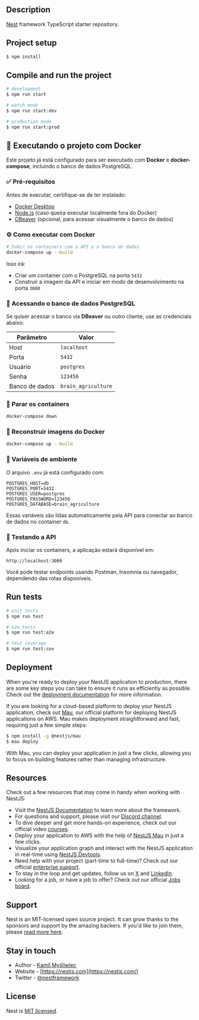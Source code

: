 ## Description

[Nest](https://github.com/nestjs/nest) framework TypeScript starter repository.

## Project setup

```bash
$ npm install
```

## Compile and run the project

```bash
# development
$ npm run start

# watch mode
$ npm run start:dev

# production mode
$ npm run start:prod
```

## 🚀 Executando o projeto com Docker

Este projeto já está configurado para ser executado com **Docker** e **docker-compose**, incluindo o banco de dados PostgreSQL.

### ✅ Pré-requisitos

Antes de executar, certifique-se de ter instalado:

- [Docker Desktop](https://www.docker.com/products/docker-desktop)
- [Node.js](https://nodejs.org/) (caso queira executar localmente fora do Docker)
- [DBeaver](https://dbeaver.io/) (opcional, para acessar visualmente o banco de dados)

### ⚙️ Como executar com Docker

```bash
# Subir os containers com a API e o banco de dados
docker-compose up --build
```

Isso irá:

- Criar um container com o PostgreSQL na porta `5432`
- Construir a imagem da API e iniciar em modo de desenvolvimento na porta `3000`

### 🐘 Acessando o banco de dados PostgreSQL

Se quiser acessar o banco via **DBeaver** ou outro cliente, use as credenciais abaixo:

| Parâmetro      | Valor               |
| -------------- | ------------------- |
| Host           | `localhost`         |
| Porta          | `5432`              |
| Usuário        | `postgres`          |
| Senha          | `123456`            |
| Banco de dados | `brain_agriculture` |

### 🚫 Parar os containers

```bash
docker-compose down
```

### 🔄 Reconstruir imagens do Docker

```bash
docker-compose up --build
```

### 📝 Variáveis de ambiente

O arquivo `.env` já está configurado com:

```env
POSTGRES_HOST=db
POSTGRES_PORT=5432
POSTGRES_USER=postgres
POSTGRES_PASSWORD=123456
POSTGRES_DATABASE=brain_agriculture
```

Essas variáveis são lidas automaticamente pela API para conectar ao banco de dados no container `db`.

### 🧲 Testando a API

Após iniciar os containers, a aplicação estará disponível em:

```
http://localhost:3000
```

Você pode testar endpoints usando Postman, Insomnia ou navegador, dependendo das rotas disponíveis.

## Run tests

```bash
# unit tests
$ npm run test

# e2e tests
$ npm run test:e2e

# test coverage
$ npm run test:cov
```

## Deployment

When you're ready to deploy your NestJS application to production, there are some key steps you can take to ensure it runs as efficiently as possible. Check out the [deployment documentation](https://docs.nestjs.com/deployment) for more information.

If you are looking for a cloud-based platform to deploy your NestJS application, check out [Mau](https://mau.nestjs.com), our official platform for deploying NestJS applications on AWS. Mau makes deployment straightforward and fast, requiring just a few simple steps:

```bash
$ npm install -g @nestjs/mau
$ mau deploy
```

With Mau, you can deploy your application in just a few clicks, allowing you to focus on building features rather than managing infrastructure.

## Resources

Check out a few resources that may come in handy when working with NestJS:

- Visit the [NestJS Documentation](https://docs.nestjs.com) to learn more about the framework.
- For questions and support, please visit our [Discord channel](https://discord.gg/G7Qnnhy).
- To dive deeper and get more hands-on experience, check out our official video [courses](https://courses.nestjs.com/).
- Deploy your application to AWS with the help of [NestJS Mau](https://mau.nestjs.com) in just a few clicks.
- Visualize your application graph and interact with the NestJS application in real-time using [NestJS Devtools](https://devtools.nestjs.com).
- Need help with your project (part-time to full-time)? Check out our official [enterprise support](https://enterprise.nestjs.com).
- To stay in the loop and get updates, follow us on [X](https://x.com/nestframework) and [LinkedIn](https://linkedin.com/company/nestjs).
- Looking for a job, or have a job to offer? Check out our official [Jobs board](https://jobs.nestjs.com).

## Support

Nest is an MIT-licensed open source project. It can grow thanks to the sponsors and support by the amazing backers. If you'd like to join them, please [read more here](https://docs.nestjs.com/support).

## Stay in touch

- Author - [Kamil Myśliwiec](https://twitter.com/kammysliwiec)
- Website - [https://nestjs.com](https://nestjs.com/)
- Twitter - [@nestframework](https://twitter.com/nestframework)

## License

Nest is [MIT licensed](https://github.com/nestjs/nest/blob/master/LICENSE).

